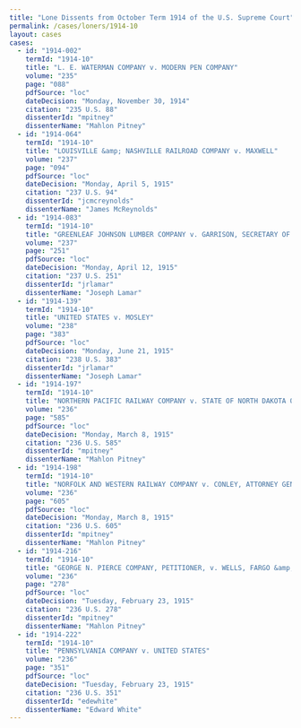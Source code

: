 ```yaml
---
title: "Lone Dissents from October Term 1914 of the U.S. Supreme Court"
permalink: /cases/loners/1914-10
layout: cases
cases:
  - id: "1914-002"
    termId: "1914-10"
    title: "L. E. WATERMAN COMPANY v. MODERN PEN COMPANY"
    volume: "235"
    page: "088"
    pdfSource: "loc"
    dateDecision: "Monday, November 30, 1914"
    citation: "235 U.S. 88"
    dissenterId: "mpitney"
    dissenterName: "Mahlon Pitney"
  - id: "1914-064"
    termId: "1914-10"
    title: "LOUISVILLE &amp; NASHVILLE RAILROAD COMPANY v. MAXWELL"
    volume: "237"
    page: "094"
    pdfSource: "loc"
    dateDecision: "Monday, April 5, 1915"
    citation: "237 U.S. 94"
    dissenterId: "jcmcreynolds"
    dissenterName: "James McReynolds"
  - id: "1914-083"
    termId: "1914-10"
    title: "GREENLEAF JOHNSON LUMBER COMPANY v. GARRISON, SECRETARY OF WAR"
    volume: "237"
    page: "251"
    pdfSource: "loc"
    dateDecision: "Monday, April 12, 1915"
    citation: "237 U.S. 251"
    dissenterId: "jrlamar"
    dissenterName: "Joseph Lamar"
  - id: "1914-139"
    termId: "1914-10"
    title: "UNITED STATES v. MOSLEY"
    volume: "238"
    page: "383"
    pdfSource: "loc"
    dateDecision: "Monday, June 21, 1915"
    citation: "238 U.S. 383"
    dissenterId: "jrlamar"
    dissenterName: "Joseph Lamar"
  - id: "1914-197"
    termId: "1914-10"
    title: "NORTHERN PACIFIC RAILWAY COMPANY v. STATE OF NORTH DAKOTA ON RELATION OF MCCUE, ATTORNEY GENERAL"
    volume: "236"
    page: "585"
    pdfSource: "loc"
    dateDecision: "Monday, March 8, 1915"
    citation: "236 U.S. 585"
    dissenterId: "mpitney"
    dissenterName: "Mahlon Pitney"
  - id: "1914-198"
    termId: "1914-10"
    title: "NORFOLK AND WESTERN RAILWAY COMPANY v. CONLEY, ATTORNEY GENERAL OF THE STATE OF WEST VIRGINIA"
    volume: "236"
    page: "605"
    pdfSource: "loc"
    dateDecision: "Monday, March 8, 1915"
    citation: "236 U.S. 605"
    dissenterId: "mpitney"
    dissenterName: "Mahlon Pitney"
  - id: "1914-216"
    termId: "1914-10"
    title: "GEORGE N. PIERCE COMPANY, PETITIONER, v. WELLS, FARGO &amp; COMPANY"
    volume: "236"
    page: "278"
    pdfSource: "loc"
    dateDecision: "Tuesday, February 23, 1915"
    citation: "236 U.S. 278"
    dissenterId: "mpitney"
    dissenterName: "Mahlon Pitney"
  - id: "1914-222"
    termId: "1914-10"
    title: "PENNSYLVANIA COMPANY v. UNITED STATES"
    volume: "236"
    page: "351"
    pdfSource: "loc"
    dateDecision: "Tuesday, February 23, 1915"
    citation: "236 U.S. 351"
    dissenterId: "edewhite"
    dissenterName: "Edward White"
---
```

